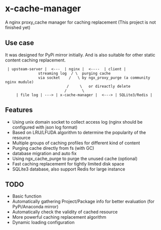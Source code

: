 # x-cache-manager
A nginx proxy_cache manager for caching replacement
(This project is not finished yet)

## Use case
It was designed for PyPi mirror initially.
And is also suitable for other static content caching replacement.

```                           
 | upsteam-server |  <---  | nginx |  <----  | client |         
               streaming log  / \  purging cache                
               via socket    /   \ by ngx_proxy_purge (a community nginx mudule)                                   
                            /     \   or direactly delete                      
                           /       \                            
     | file log | ---> | x-cache-manager |  <---> | SQLite3/Redis |
```               

## Features
- Using unix domain socket to collect access log (nginx should be configured with json log format)
- Based on LRU/LFUDA algorithm to determine the popularity of the resource
- Multiple groups of caching profiles for different kind of content
- Purging cache directly from fs (with GC)
- database migration and auto fix
- Using ngx_cache_purge to purge the unused cache (optional)
- Fast caching replacememt for tightly limited disk space
- SQLite3 database, also support Redis for large instance

## TODO
- Basic function
- Automatically gathering Project/Package info for better evaluation (for PyPi/Anaconda mirror)
- Automatically check the validity of cached resource
- More powerful caching replacement algorithm
- Dynamic loading configuration
